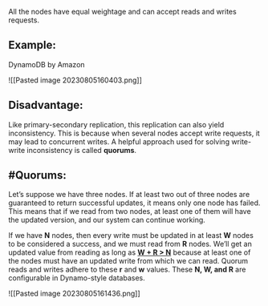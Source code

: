 All the nodes have equal weightage and can accept reads and writes requests. 

## Example:

DynamoDB by Amazon

![[Pasted image 20230805160403.png]]

## Disadvantage:

Like primary-secondary replication, this replication can also yield inconsistency. This is because when several nodes accept write requests, it may lead to concurrent writes. A helpful approach used for solving write-write inconsistency is called **quorums**.

## #Quorums:

Let’s suppose we have three nodes. If at least two out of three nodes are guaranteed to return successful updates, it means only one node has failed. This means that if we read from two nodes, at least one of them will have the updated version, and our system can continue working.

If we have  **N** nodes, then every write must be updated in at least **W** nodes to be considered a success, and we must read from **R** nodes. We’ll get an updated value from reading as long as **<u>W + R > N</u>** because at least one of the nodes must have an updated write from which we can read. Quorum reads and writes adhere to these **r** and **w** values. These **N, W, and R** are configurable in Dynamo-style databases.

![[Pasted image 20230805161436.png]]


